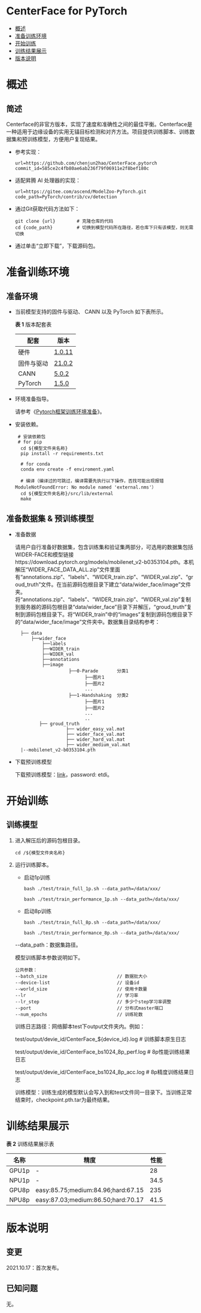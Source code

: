 # CenterFace for PyTorch

-   [概述](概述.md)
-   [准备训练环境](准备训练环境.md)
-   [开始训练](开始训练.md)
-   [训练结果展示](训练结果展示.md)
-   [版本说明](版本说明.md)


# 概述

## 简述
Centerface的非官方版本，实现了速度和准确性之间的最佳平衡。Centerface是一种适用于边缘设备的实用无锚目标检测和对齐方法。项目提供训练脚本、训练数据集和预训练模型，方便用户复现结果。

- 参考实现：

  ```
  url=https://github.com/chenjun2hao/CenterFace.pytorch
  commit_id=585ce2c4fb80ae6ab236f79f06911e2f8bef180c
  ```

- 适配昇腾 AI 处理器的实现：

  ```
  url=https://gitee.com/ascend/ModelZoo-PyTorch.git
  code_path=PyTorch/contrib/cv/detection
  ```

- 通过Git获取代码方法如下：

  ```
  git clone {url}        # 克隆仓库的代码
  cd {code_path}         # 切换到模型代码所在路径，若仓库下只有该模型，则无需切换
  ```

- 通过单击“立即下载”，下载源码包。


# 准备训练环境

## 准备环境

- 当前模型支持的固件与驱动、 CANN 以及 PyTorch 如下表所示。

  **表 1**  版本配套表

  | 配套       | 版本                                                         |
  | ---------- | ------------------------------------------------------------ |
  | 硬件       | [1.0.11](https://www.hiascend.com/hardware/firmware-drivers?tag=commercial)
  | 固件与驱动 | [21.0.2](https://www.hiascend.com/hardware/firmware-drivers?tag=commercial) |
  | CANN       | [5.0.2](https://www.hiascend.com/software/cann/commercial?version=5.0.2) |
  | PyTorch    | [1.5.0](https://gitee.com/ascend/pytorch/tree/v1.5.0/)       |

- 环境准备指导。

  请参考《[Pytorch框架训练环境准备](https://www.hiascend.com/document/detail/zh/ModelZoo/pytorchframework/ptes)》。


- 安装依赖。

  ```shell
   # 安装依赖包
   # for pip
    cd ${模型文件夹名称}
    pip install -r requirements.txt

    # for conda
    conda env create -f enviroment.yaml
  ```
  ```
    # 编译（编译过的可跳过，编译需要先执行以下操作，否找可能出现报错ModuleNotFoundError: No module named 'external.nms'）
    cd ${模型文件夹名称}/src/lib/external
    make
  ```
## 准备数据集 & 预训练模型
   * 准备数据

      请用户自行准备好数据集，包含训练集和验证集两部分，可选用的数据集包括WIDER-FACE和模型链接https://download.pytorch.org/models/mobilenet_v2-b0353104.pth。本机解压“WIDER_FACE_DATA_ALL.zip”文件里面有“annotations.zip”、“labels”、“WIDER_train.zip”、“WIDER_val.zip”、“groud_truth”文件。在当前源码包根目录下建立“data/wider_face/image”文件夹。将“annotations.zip”、“labels”、“WIDER_train.zip”、“WIDER_val.zip”复制到服务器的源码包根目录“data/wider_face”目录下并解压，“groud_truth”复制到源码包根目录下。将“WIDER_train”中的“images”复制到源码包根目录下的“data/wider_face/image”文件夹中。数据集目录结构参考：
      ```
        ├── data
            ├──wider_face
                ├──labels
                ├──WIDER_train
                ├──WIDER_val
                ├──annotations
                ├──image
                          ├──0-Parade		分类1
                                ├──图片1
                                ├──图片2
                                ...
                          ├──1-Handshaking	分类2
                                ├──图片1
                                ├──图片2
                                ...
                                ..
               ├── groud_truth
                         ├── wider_easy_val.mat
                         ├── wider_face_val.mat
                         ├── wider_hard_val.mat
                         ├── wider_medium_val.mat
        |--mobilenet_v2-b0353104.pth
      ```
   * 下载预训练模型

        下载预训练模型：[link](https://pan.baidu.com/s/1sU3pRBTFebbsMDac-1HsQA)，password: etdi。



# 开始训练

## 训练模型

1. 进入解压后的源码包根目录。

   ```
   cd /${模型文件夹名称}
   ```

2. 运行训练脚本。

    - 启动1p训练
      ```
      bash ./test/train_full_1p.sh --data_path=/data/xxx/

      bash ./test/train_performance_1p.sh --data_path=/data/xxx/
      ```
    - 启动8p训练
      ```
      bash ./test/train_full_8p.sh --data_path=/data/xxx/

      bash ./test/train_performance_8p.sh --data_path=/data/xxx/
      ```

   --data_path：数据集路径。

   模型训练脚本参数说明如下。

   ```
   公共参数：
   --batch_size                          // 数据批大小
   --device-list                         // 设备id
   --world_size                          // 使用卡数量
   --lr                                  // 学习率
   --lr_step                             // 多少个step学习率调整
   --port                                // 分布式master端口
   --num_epochs                          // 训练轮数
   ```

   训练日志路径：网络脚本test下output文件夹内。例如：

      test/output/devie_id/CenterFace_${device_id}.log          # 训练脚本原生日志

      test/output/devie_id/CenterFace_bs1024_8p_perf.log  # 8p性能训练结果日志

      test/output/devie_id/CenterFace_bs1024_8p_acc.log   # 8p精度训练结果日志

    训练模型：训练生成的模型默认会写入到和test文件同一目录下。当训练正常结束时，checkpoint.pth.tar为最终结果。

# 训练结果展示

**表 2**  训练结果展示表

|名称  | 精度  |  性能     |
|----| ----- | ---------- |
|GPU1p| -    | 28  |
|NPU1p| -    |  34.5    |
|GPU8p| easy:85.75;medium:84.96;hard:67.15 | 235    |
|NPU8p| easy:87.03;medium:86.50;hard:70.17 | 41.5    |


# 版本说明

## 变更

2021.10.17：首次发布。

## 已知问题

无。








